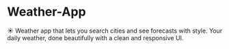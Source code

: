 # Weather-App
☀️ Weather app that lets you search cities and see forecasts with style.  Your daily weather, done beautifully with a clean and responsive UI.
